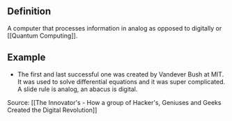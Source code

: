 ## Definition

A computer that processes information in analog as opposed to digitally or [[Quantum Computing]]. 

## Example
- The first and last successful one was created by Vandever Bush at MIT. It was used to solve differential equations and it was super complicated. A slide rule is analog, an abacus is digital.

Source: [[The Innovator's - How a group of Hacker's, Geniuses and Geeks Created the Digital Revolution]]